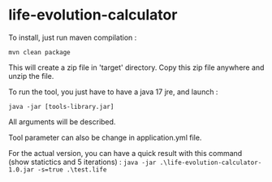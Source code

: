 # life-evolution-calculator

To install, just run maven compilation : 

`mvn clean package`

This will create a zip file in 'target' directory. Copy this zip file anywhere and unzip the file.

To run the tool, you just have to have a java 17 jre, and launch : 

`java -jar [tools-library.jar]`

All arguments will be described.

Tool parameter can also be change in application.yml file.


For the actual version, you can have a quick result with this command (show statictics and 5 iterations) : 
`java -jar .\life-evolution-calculator-1.0.jar -s=true .\test.life`
